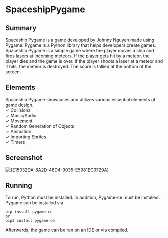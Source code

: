 ﻿# SpaceshipPygame
## Summary
Spaceship Pygame is a game developed by Johnny Nguyen made using Pygame. Pygame is a Python library that helps developers create games. Spaceship Pygame is a simple game where the player moves a ship and fires lasers at incoming meteors. If the player gets hit by a meteor, the player dies and the game is over. If the player shoots a laser at a meteor and it hits, the meteor is destroyed. The score is tallied at the bottom of the screen.

## Elements
Spaceship Pygame showcases and utilizes various essential elements of game design.  
✓ Collisions  
✓ Music/Audio  
✓ Movement  
✓ Random Generation of Objects  
✓ Animation  
✓ Importing Sprites  
✓ Timers  

## Screenshot
![{E15032DA-8A2D-48D4-9035-E5981EC9729A}](https://github.com/user-attachments/assets/d5a9f865-89f7-4a75-a5c5-8dea1f2d5846)

## Running
To run, Python must be installed. In addition, Pygame-ce must be installed.   
Pygame can be installed via   
```
pip install pygame-ce
or   
pip3 install pygame-ce  
```
Afterwards, the game can be ran on an IDE or via compiled.  

